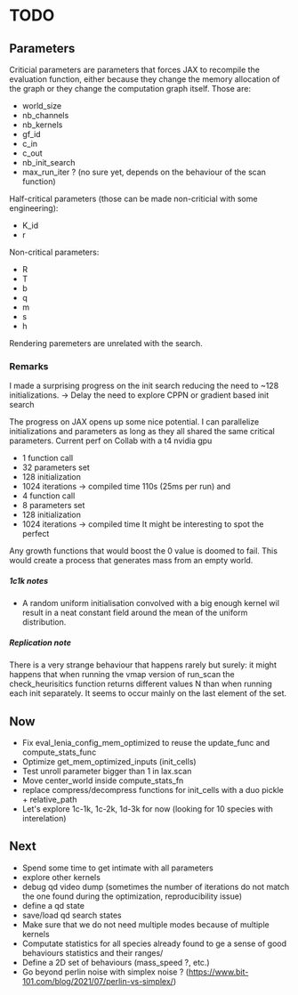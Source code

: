 # TODO 

## Parameters
Criticial parameters are parameters that forces JAX to recompile the evaluation function, either because they change the memory allocation of the graph or they change the computation graph itself. Those are:
- world_size
- nb_channels
- nb_kernels
- gf_id
- c_in
- c_out
- nb_init_search
- max_run_iter ? (no sure yet, depends on the behaviour of the scan function)

Half-critical parameters (those can be made non-criticial with some engineering):
- K_id
- r

Non-critical parameters:
- R
- T
- b
- q
- m
- s
- h

Rendering paremeters are unrelated with the search.

### Remarks
I made a surprising progress on the init search reducing the need to ~128 initializations.
-> Delay the need to explore CPPN or gradient based init search

The progress on JAX opens up some nice potential. I can parallelize initializations and parameters as long as they all shared the same critical parameters.
Current perf on Collab with a t4 nvidia gpu
- 1 function call
- 32 parameters set
- 128 initialization
- 1024 iterations
-> compiled time 110s (25ms per run)
and
- 4 function call
- 8 parameters set
- 128 initialization
- 1024 iterations
-> compiled time
It might be interesting to spot the perfect

Any growth functions that would boost the 0 value is doomed to fail. This would create a process that generates mass from an empty world.

##### 1c1k notes
- A random uniform initialisation convolved with a big enough kernel wil result in a neat constant field around the mean of the uniform distribution.

##### Replication note
There is a very strange behaviour that happens rarely but surely: it might happens that when running the vmap version of run_scan the check_heurisitics function returns different values N than when running each init separately.
It seems to occur mainly on the last element of the set.

## Now
- Fix eval_lenia_config_mem_optimized to reuse the update_func and compute_stats_func
- Optimize get_mem_optimized_inputs (init_cells)
- Test unroll parameter bigger than 1 in lax.scan
- Move center_world inside compute_stats_fn
- replace compress/decompress functions for init_cells with a duo pickle + relative_path
- Let's explore 1c-1k, 1c-2k, 1d-3k for now (looking for 10 species with interelation)

## Next
- Spend some time to get intimate with all parameters
- explore other kernels
- debug qd video dump (sometimes the number of iterations do not match the one found during the optimization, reproducibility issue)
- define a qd state
- save/load qd search states
- Make sure that we do not need multiple modes because of multiple kernels
- Computate statistics for all species already found to ge a sense of good behaviours statistics and their ranges/
- Define a 2D set of behaviours (mass_speed ?, etc.)
-  Go beyond perlin noise with simplex noise ? (https://www.bit-101.com/blog/2021/07/perlin-vs-simplex/)